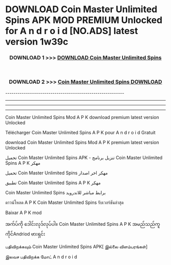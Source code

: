 # DOWNLOAD Coin Master Unlimited Spins  APK MOD PREMIUM Unlocked for A n d r o i d [NO.ADS] latest version 1w39c 



<div align="center">

<h3>DOWNLOAD 1 >>> <a href="https://getmod2.web.app/?judul=Coin Master Unlimited Spins ">DOWNLOAD Coin Master Unlimited Spins </a></h3><br>

<h3>DOWNLOAD 2 >>> <a href="https://getmod2.web.app/?judul=Coin Master Unlimited Spins ">Coin Master Unlimited Spins  DOWNLOAD </a></h3>

</div>
----------------------------------------------------------

----------------------------------------------------------

----------------------------------------------------------

----------------------------------------------------------

Coin Master Unlimited Spins  Mod A P K download premium latest version Unlocked

Télécharger Coin Master Unlimited Spins  A P K pour A n d r o i d Gratuit

download Coin Master Unlimited Spins  Mod A P K premium latest version Unlocked

تحميل Coin Master Unlimited Spins  APK - تنزيل برنامج Coin Master Unlimited Spins  A P K مهكر

تحميل Coin Master Unlimited Spins  مهكر اخر اصدار

تطبيق Coin Master Unlimited Spins  A P K مهكر

Coin Master Unlimited Spins  برابط مباشر للاندرويد

ดาวน์โหลด A P K Coin Master Unlimited Spins  รับเวอร์ชันล่าสุด

Baixar A P K mod

အက်ပ်ကို ဒေါင်းလုဒ်လုပ်ပါ။ Coin Master Unlimited Spins  A P K အမည်သည်ကူကိုင်Andriod ဗားရှင်း

பதிவிறக்கவும் Coin Master Unlimited Spins  APK[ இல்லை விளம்பரங்கள்] 
 
இலவச பதிவிறக்க மோட் A n d r o i d



